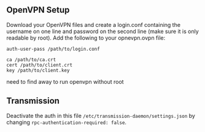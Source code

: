 ## OpenVPN Setup
Download your OpenVPN files and create a login.conf containing the username on one line and password on the second line (make sure it is only readable by root). Add the following to your opnevpn.ovpn file:
```
auth-user-pass /path/to/login.conf

ca /path/to/ca.crt
cert /path/to/client.crt
key /path/to/client.key
```

need to find away to run openvpn without root

## Transmission
Deactivate the auth in this file ```/etc/transmission-daemon/settings.json``` by changing ```rpc-authentication-required: false```.
